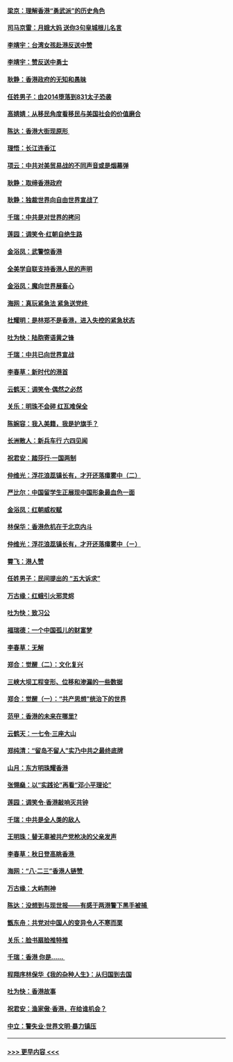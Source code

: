 #### [梁京：理解香港“勇武派”的历史角色](../pages/nsc993/n11498006.md?t=09040844) 
#### [司马京雷：月娥大妈  送你3句皇城根儿名言](../pages/nsc993/n11497885.md?t=09040844) 
#### [李靖宇：台湾女孩赴港反送中赞](../pages/nsc993/n11497721.md?t=09040844) 
#### [李靖宇：赞反送中勇士](../pages/nsc993/n11497452.md?t=09040844) 
#### [耿静：香港政府的无知和愚昧](../pages/nsc993/n11494238.md?t=09040844) 
#### [任姓男子：由2014堕落到831太子恐袭](../pages/nsc993/n11496683.md?t=09040844) 
#### [高婧婧：从移民角度看移民与美国社会的价值磨合](../pages/nsc993/n11495757.md?t=09040844) 
#### [陈达：香港大街现原形 ](../pages/nsc993/n11495441.md?t=09040844) 
#### [理悟：长江连香江](../pages/nsc993/n11495377.md?t=09040844) 
#### [项云：中共对美贸易战的不同声音或是烟幕弹](../pages/nsc993/n11494929.md?t=09040844) 
#### [耿静：取缔香港政府](../pages/nsc993/n11494218.md?t=09040844) 
#### [耿静：独裁世界向自由世界宣战了](../pages/nsc993/n11494190.md?t=09040844) 
#### [千瑞：中共是对世界的拷问](../pages/nsc993/n11493021.md?t=09040844) 
#### [莲园：调笑令‧红朝自绝生路](../pages/nsc993/n11493011.md?t=09040844) 
#### [金浴凤：武警惊香港](../pages/nsc993/n11492994.md?t=09040844) 
#### [全美学自联支持香港人民的声明](../pages/nsc993/n11492630.md?t=09040844) 
#### [金浴凤：魔向世界展畜心](../pages/nsc993/n11492599.md?t=09040844) 
#### [海网：真玩紧急法 紧急送党终 ](../pages/nsc993/n11492535.md?t=09040844) 
#### [杜耀明：是林郑不是香港，进入失控的紧急状态](../pages/nsc993/n11491420.md?t=09040844) 
#### [吐为快：陆胞寄语黄之锋](../pages/nsc993/n11491117.md?t=09040844) 
#### [千瑞：中共已向世界宣战](../pages/nsc993/n11490123.md?t=09040844) 
#### [李春草：新时代的港首](../pages/nsc993/n11489864.md?t=09040844) 
#### [云鹤天：调笑令·偶然之必然](../pages/nsc993/n11489701.md?t=09040844) 
#### [关乐：明珠不会碎 红瓦难保全](../pages/nsc993/n11489647.md?t=09040844) 
#### [陈婉容：我入美籍，我是护旗手？](../pages/nsc993/n11487908.md?t=09040844) 
#### [长洲散人：新兵车行 六四见闻](../pages/nsc993/n11487729.md?t=09040844) 
#### [祝君安：踏莎行‧一国两制](../pages/nsc993/n11487699.md?t=09040844) 
#### [仲维光：浮花浪蕊镇长有，才开还落瘴雾中（二）](../pages/nsc993/n11483286.md?t=09040844) 
#### [严比尔：中国留学生正展现中国形象最血色一面](../pages/nsc993/n11485145.md?t=09040844) 
#### [金浴凤：红朝威权赋](../pages/nsc993/n11485191.md?t=09040844) 
#### [林保华：香港危机在于北京内斗](../pages/nsc993/n11484593.md?t=09040844) 
#### [仲维光：浮花浪蕊镇长有，才开还落瘴雾中（ㄧ）](../pages/nsc993/n11483259.md?t=09040844) 
#### [霄飞：港人赞](../pages/nsc993/n11482957.md?t=09040844) 
#### [任姓男子：民间提出的 “五大诉求”](../pages/nsc993/n11482897.md?t=09040844) 
#### [万古缘：红蛾引火邪灵烬](../pages/nsc993/n11482886.md?t=09040844) 
#### [吐为快：致习公](../pages/nsc993/n11482867.md?t=09040844) 
#### [福瑞德：一个中国孤儿的财富梦](../pages/nsc993/n11482817.md?t=09040844) 
#### [李春草：无解](../pages/nsc993/n11482791.md?t=09040844) 
#### [郑合：觉醒（二）：文化复兴](../pages/nsc993/n11478025.md?t=09040844) 
#### [三峡大坝工程变形、位移和渗漏的一些数据](../pages/nsc993/n11478232.md?t=09040844) 
#### [郑合：觉醒（一）：“共产思想”统治下的世界](../pages/nsc993/n11477663.md?t=09040844) 
#### [范甲：香港的未来在哪里?](../pages/nsc993/n11477249.md?t=09040844) 
#### [云鹤天：一七令·三座大山](../pages/nsc993/n11477192.md?t=09040844) 
#### [郑纯清：“留岛不留人”实乃中共之最终底牌](../pages/nsc993/n11476160.md?t=09040844) 
#### [山月：东方明珠耀香港](../pages/nsc993/n11476077.md?t=09040844) 
#### [张翎燊：以“实践论”再看“邓小平理论”](../pages/nsc993/n11475733.md?t=09040844) 
#### [莲园：调笑令‧香港敲响灭共钟](../pages/nsc993/n11475723.md?t=09040844) 
#### [千瑞：中共是全人类的敌人](../pages/nsc993/n11475329.md?t=09040844) 
#### [王明珠：替无辜被共产党枪决的父亲发声](../pages/nsc993/n11474570.md?t=09040844) 
#### [李春草：秋日登高眺香港 ](../pages/nsc993/n11474491.md?t=09040844) 
#### [海网：“八·二三”香港人链赞 ](../pages/nsc993/n11474538.md?t=09040844) 
#### [万古缘：大屿荆神](../pages/nsc993/n11474401.md?t=09040844) 
#### [陈达：没想到与现世报——有感于两港警下黑手被捕 ](../pages/nsc993/n11472557.md?t=09040844) 
#### [甑东舟：共党对中国人的变异令人不寒而栗](../pages/nsc993/n11472496.md?t=09040844) 
#### [关乐：脸书扇脸推特推](../pages/nsc993/n11472488.md?t=09040844) 
#### [千瑞：香港  你是…… ](../pages/nsc993/n11472459.md?t=09040844) 
#### [程翔序林保华《我的杂种人生》：从归国到去国](../pages/nsc993/n11472369.md?t=09040844) 
#### [吐为快：香港故事](../pages/nsc993/n11471931.md?t=09040844) 
#### [祝君安：渔家傲‧香港，在给谁机会？](../pages/nsc993/n11469718.md?t=09040844) 
#### [中立：警失业‧世界文明‧暴力镇压](../pages/nsc993/n11467566.md?t=09040844) 

----
#### [ >>> 更早内容 <<< ](../indexes/nsc993-earlier.md)
